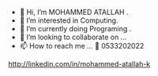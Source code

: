 - 👋 Hi, I’m MOHAMMED ATALLAH .
- 👀 I’m interested in Computing.
- 🌱 I’m currently doing Programing .
- 💞️ I’m looking to collaborate on ...
- 📫 How to reach me ...
  📲 0533202022
<!---
MOHAMMED ATALLAH is a ✨ special ✨ repository because its `README.md` (this file) appears on your GitHub profile.
You can click the Preview link to take a look at---> 
http://linkedin.com/in/mohammed-atallah-k
